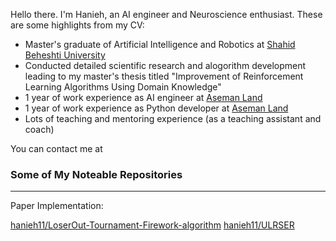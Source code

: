Hello there. I'm Hanieh, an AI engineer and Neuroscience enthusiast. These are some highlights from my CV:

* Master's graduate of Artificial Intelligence and Robotics at [Shahid Beheshti University](http://en.sbu.ac.ir/)
* Conducted detailed scientific research and alogorithm development leading to my master's thesis titled "Improvement of Reinforcement Learning Algorithms Using Domain Knowledge"
* 1 year of work experience as AI engineer at [Aseman Land](https://github.com/Aseman-Land)
* 1 year of work experience as Python developer at [Aseman Land](https://github.com/Aseman-Land)
* Lots of teaching and mentoring experience (as a teaching assistant and coach)

You can contact me at [](hanieh11@hotmail.com)
  
### Some of My Noteable Repositories
---
Paper Implementation:

[hanieh11/LoserOut-Tournament-Firework-algorithm](https://github.com/hanieh11/LoserOut-Tournament-Firework-algorithm)
[hanieh11/ULRSER](https://github.com/hanieh11/ULRSER)
